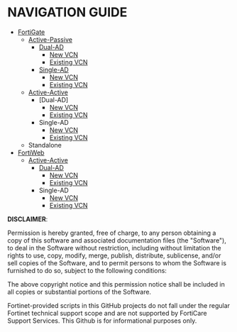 # NAVIGATION GUIDE #
- [FortiGate](FortiGate/)
  - [Active-Passive](Active-Passive/)
    - [Dual-AD](Dual-AD/)
      - [New VCN](New-VCN/)
      - [Existing VCN](Existing-VCN/)
    - [Single-AD](Single-AD/)
      - [New VCN](New-VCN/)
      - [Existing VCN](Existing-VCN/)
  - [Active-Active](Active-Active/)
    - [Dual-AD]
      - [New VCN](New-VCN/)
      - [Existing VCN](Existing-VCN/)
    - Single-AD
      - [New VCN](New-VCN/)
      - [Existing VCN](Existing-VCN/)
  - Standalone
- [FortiWeb](FortiWeb/)
  - [Active-Active](Active-Active/)
    - [Dual-AD](Dual-AD/)
      - [New VCN](New-VCN/)
      - [Existing VCN](Existing-VCN/)
    - Single-AD
      - [New VCN](New-VCN/)
      - [Existing VCN](Existing-VCN/)

**DISCLAIMER**: 

Permission is hereby granted, free of charge, to any person obtaining a copy of this software and associated documentation files (the "Software"), to deal in the Software without restriction, including without limitation the rights to use, copy, modify, merge, publish, distribute, sublicense, and/or sell copies of the Software, and to permit persons to whom the Software is furnished to do so, subject to the following conditions:

The above copyright notice and this permission notice shall be included in all copies or substantial portions of the Software.

Fortinet-provided scripts in this  GitHub projects do not fall under the regular Fortinet technical support scope and are not supported by FortiCare Support Services.
This Github is for informational purposes only. 
